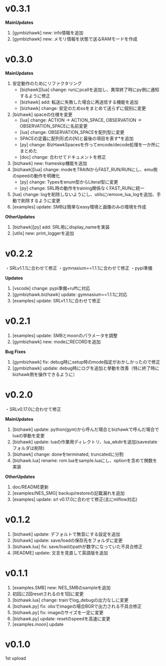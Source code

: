 
# v0.3.1

**MainUpdates**

1. [gymbizhawk] new: info情報を追加
1. [gymbizhawk] new: メモリ情報を状態で送るRAMモードを作成


# v0.3.0

**MainUpdates**

1. 安定動作のためにリファクタリング
   - [bizhawk][lua] change: runにpcallを追加し、異常終了時にpy側に通知するように修正
   - [bizhawk] add: 転送に失敗した場合に再送信する機能を追加
   - [bizhawk] change: 安定のためssをまとめて送らずに個別に変更
1. [bizhawk] spaceの仕様を変更
   - [lua] change: ACTION -> ACTION_SPACE, OBSERVATION -> OBSERVATION_SPACEに名前変更
   - [lua] change: OBSERVATION_SPACEを配列型に変更
   - SPACEの定義に配列形式の[N]と最後の項目を表す*を追加
   - [py] change: BizHawkSpacesを作ってencode/decode処理を一か所にまとめた
   - [doc] change: 合わせてドキュメントを修正
1. [bizhawk] new: frameskip機能を追加
1. [bizhawk][lua] change: modeをTRAINからFAST_RUN/RUNにし、emu側のspeedの動作を明確化
   - [py] change: Typesをenum型からLiteral型に変更
   - [py] change: SRL時の動作をtraining関係なくFAST_RUNに統一
1. [lua] change: logを削除しないようにし、utilsにremove_lua_logを追加、手動で削除するように変更
1. [examples] update: SMBは簡単なeasy環境と画像のみの環境を作成

**OtherUpdates**

1. [bizhawk][py] add: SRL用にdisplay_nameを実装
1. [utils] new: print_loggerを追加


# v0.2.2

・SRLv1.1.1に合わせて修正
・gymnasium==1.1.1に合わせて修正
・pypi準備

**Updates**

1. [vscode] change: pypi準備+ruffに対応
1. [gymbizhawk.bizhawk] update: gymnasium==1.1.1に対応
1. [examples] update: SRLv1.1.1に合わせて修正


# v0.2.1

1. [examples] update: SMBとmoonのパラメータを調整
1. [gymbizhawk] new: modeにRECORDを追加

**Bug Fixes**

1. [gymbizhawk] fix: debug時にsetup時のmode指定がおかしかったので修正
1. [gymbizhawk] update: debug時にログを追加と挙動を改善（特に終了時にbizhawk側を操作できるように）


# v0.2.0

・SRLv0.17.0に合わせて修正

**MainUpdates**

1. [bizhawk] update: python(gym)から呼んだ場合とbizhawkで呼んだ場合でluaの挙動を変更
1. [bizhawk] update: luaの作業用ディレクトリ、lua_wkdirを追加(savestateフォルダは削除)
1. [bizhawk] change: doneをterminated, truncatedに分割
1. [bizhawk.lua] rename: rom.luaをsample.luaにし、optionを含めて関数を実装

**OtherUpdates**

1. doc/README更新
1. [examples/NES_SMG] backup/restoreの記載漏れを追加
1. [examples] update: srl v0.17.0に合わせて修正(主にmlflow対応)


# v0.1.2

1. [bizhawk] update: デフォルトで無音にする設定を追加
1. [bizhawk] update: save/loadの保存先をフォルダに変更
1. [bizhawk.lua] fix: save/loadのpathが数字になっていた不具合修正
1. [README] update: 文言を見直して英語版を追加


# v0.1.1

1. [examples.SMB] new: NES_SMBのsampleを追加
1. 初回に2回resetされるのを1回に変更
1. [bizhawk.lua] change: trainでlog_debugの出力なしに変更
1. [bizhawk.py] fix: obsでimageの場合BGRで出力される不具合修正
1. [bizhawk.py] fix: imageのサイズを一定に変更
1. [bizhawk.py] update: resetのspeedを高速に変更
1. [examples.moon] update


# v0.1.0

1st upload


